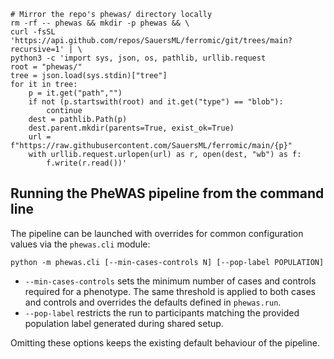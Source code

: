 ```
# Mirror the repo's phewas/ directory locally
rm -rf -- phewas && mkdir -p phewas && \
curl -fsSL 'https://api.github.com/repos/SauersML/ferromic/git/trees/main?recursive=1' | \
python3 -c 'import sys, json, os, pathlib, urllib.request
root = "phewas/"
tree = json.load(sys.stdin)["tree"]
for it in tree:
    p = it.get("path","")
    if not (p.startswith(root) and it.get("type") == "blob"):
        continue
    dest = pathlib.Path(p)
    dest.parent.mkdir(parents=True, exist_ok=True)
    url = f"https://raw.githubusercontent.com/SauersML/ferromic/main/{p}"
    with urllib.request.urlopen(url) as r, open(dest, "wb") as f:
        f.write(r.read())'
```

## Running the PheWAS pipeline from the command line

The pipeline can be launched with overrides for common configuration values via the
`phewas.cli` module:

```
python -m phewas.cli [--min-cases-controls N] [--pop-label POPULATION]
```

* `--min-cases-controls` sets the minimum number of cases and controls required for a
  phenotype. The same threshold is applied to both cases and controls and overrides the
  defaults defined in `phewas.run`.
* `--pop-label` restricts the run to participants matching the provided population label
  generated during shared setup.

Omitting these options keeps the existing default behaviour of the pipeline.
